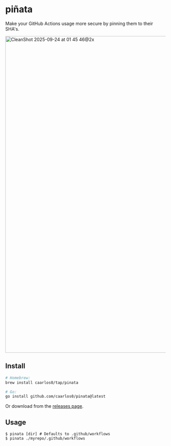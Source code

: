 # piñata

Make your GitHub Actions usage more secure by pinning them to their SHA's.

<img width="1930" height="994" alt="CleanShot 2025-09-24 at 01 45 46@2x" src="https://github.com/user-attachments/assets/bce6ec86-1274-4401-8fc7-8c5d23eaf462" />


## Install

```sh
# Homebrew:
brew install caarlos0/tap/pinata

# Go:
go install github.com/caarlos0/pinata@latest
```

Or download from the [releases page](/releases).

## Usage

```console
$ pinata [dir] # Defaults to .github/workflows
$ pinata ./myrepo/.github/workflows
```
